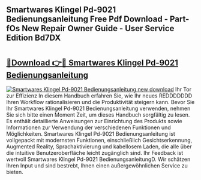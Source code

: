 ## Smartwares Klingel Pd-9021 Bedienungsanleitung Free Pdf Download - Part-fOs New Repair Owner Guide - User Service Edition Bd7DX

# <h2><a href="http://df2t57.blite.top/?on=Smartwares+Klingel+Pd-9021+Bedienungsanleitung">🔗Download 👉🔴 Smartwares Klingel Pd-9021 Bedienungsanleitung</a></h2>

[![Smartwares Klingel Pd-9021 Bedienungsanleitung new download](https://i.imgur.com/lujVjoI.png)](http://df2t57.blite.top/?on=Smartwares+Klingel+Pd-9021+Bedienungsanleitung)
Ihr Tor zur Effizienz In diesem Handbuch erfahren Sie, wie Ihr neues REDDDDDDD Ihren Workflow rationalisieren und die Produktivität steigern kann. Bevor Sie Ihr Smartwares Klingel Pd-9021 Bedienungsanleitung verwenden, nehmen Sie sich bitte einen Moment Zeit, um dieses Handbuch sorgfältig zu lesen. Es enthält detaillierte Anweisungen zur Einrichtung des Produkts sowie Informationen zur Verwendung der verschiedenen Funktionen und Möglichkeiten. Smartwares Klingel Pd-9021 Bedienungsanleitung ist vollgepackt mit modernsten Funktionen, einschließlich Gesichtserkennung, Augmented Reality, Sprachaktivierung und kabellosem Laden, die alle über die intuitive Benutzeroberfläche leicht zugänglich sind. Ihr Feedback ist wertvoll Smartwares Klingel Pd-9021 BedienungsanleitungD. Wir schätzen Ihren Input und sind bestrebt, Ihnen einen außergewöhnlichen Service zu bieten.
